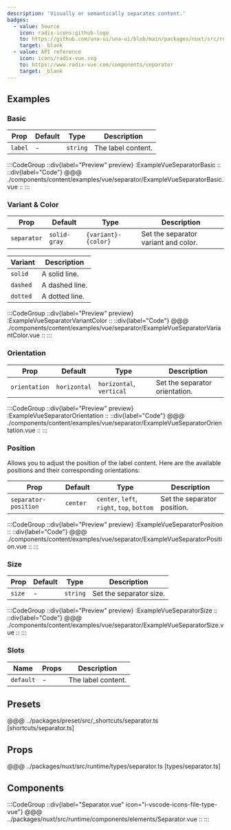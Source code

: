 ```yaml
---
description: 'Visually or semantically separates content.'
badges:
  - value: Source
    icon: radix-icons:github-logo
    to: https://github.com/una-ui/una-ui/blob/main/packages/nuxt/src/runtime/components/elements/Separator.vue
    target: _blank
  - value: API reference
    icon: icons/radix-vue.svg
    to: https://www.radix-vue.com/components/separator
    target: _blank
---
```


## Examples

### Basic

| Prop    | Default | Type     | Description        |
| ------- | ------- | -------- | ------------------ |
| `label` | -       | `string` | The label content. |

:::CodeGroup
::div{label="Preview" preview}
  :ExampleVueSeparatorBasic
::
::div{label="Code"}
@@@ ./components/content/examples/vue/separator/ExampleVueSeparatorBasic.vue
::
:::

### Variant & Color

| Prop        | Default      | Type                | Description                          |
| ----------- | ------------ | ------------------- | ------------------------------------ |
| `separator` | `solid-gray` | `{variant}-{color}` | Set the separator variant and color. |

| Variant  | Description    |
| -------- | -------------- |
| `solid`  | A solid line.  |
| `dashed` | A dashed line. |
| `dotted` | A dotted line. |

:::CodeGroup
::div{label="Preview" preview}
  :ExampleVueSeparatorVariantColor
::
::div{label="Code"}
@@@ ./components/content/examples/vue/separator/ExampleVueSeparatorVariantColor.vue
::
:::

### Orientation

| Prop          | Default      | Type                     | Description                    |
| ------------- | ------------ | ------------------------ | ------------------------------ |
| `orientation` | `horizontal` | `horizontal`, `vertical` | Set the separator orientation. |

:::CodeGroup
::div{label="Preview" preview}
:ExampleVueSeparatorOrientation
::
::div{label="Code"}
@@@ ./components/content/examples/vue/separator/ExampleVueSeparatorOrientation.vue
::
:::

### Position

Allows you to adjust the position of the label content. Here are the available positions and their corresponding orientations:

| Prop                 | Default  | Type                                       | Description                 |
| -------------------- | -------- | ------------------------------------------ | --------------------------- |
| `separator-position` | `center` | `center`, `left`, `right`, `top`, `bottom` | Set the separator position. |

:::CodeGroup
::div{label="Preview" preview}
:ExampleVueSeparatorPosition
::
::div{label="Code"}
@@@ ./components/content/examples/vue/separator/ExampleVueSeparatorPosition.vue
::
:::

### Size

| Prop   | Default | Type     | Description             |
| ------ | ------- | -------- | ----------------------- |
| `size` | -       | `string` | Set the separator size. |

:::CodeGroup
::div{label="Preview" preview}
:ExampleVueSeparatorSize
::
::div{label="Code"}
@@@ ./components/content/examples/vue/separator/ExampleVueSeparatorSize.vue
::
:::

### Slots

| Name      | Props | Description        |
| --------- | ----- | ------------------ |
| `default` | -     | The label content. |

## Presets

@@@ ../packages/preset/src/_shortcuts/separator.ts [shortcuts/separator.ts]

## Props

@@@ ../packages/nuxt/src/runtime/types/separator.ts [types/separator.ts]

## Components

:::CodeGroup
::div{label="Separator.vue" icon="i-vscode-icons-file-type-vue"}
@@@ ../packages/nuxt/src/runtime/components/elements/Separator.vue
::
:::
